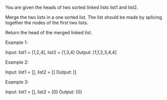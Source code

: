 You are given the heads of two sorted linked lists list1 and list2.

Merge the two lists in a one sorted list. The list should be made by splicing together the nodes of the first two lists.

Return the head of the merged linked list.



Example 1:

Input: list1 = [1,2,4], list2 = [1,3,4]
Output: [1,1,2,3,4,4]


Example 2:

Input: list1 = [], list2 = []
Output: []


Example 3:

Input: list1 = [], list2 = [0]
Output: [0]
